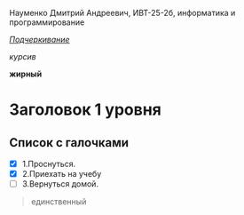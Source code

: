 Науменко Дмитрий Андреевич, ИВТ-25-2б, информатика и программирование

<ins> *Подчеркивание*</ins>

*курсив*

**жирный** 

# Заголовок 1 уровня
## Список с галочками
- [X] 1.Проснуться.
- [X] 2.Приехать на учебу
- [ ] 3.Вернуться домой.
> единственный



